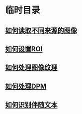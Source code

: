 # 临时目录
## [如何读取不同来源的图像](read-from-diff-source.md)
## [如何设置ROI](manually-define-region-of-interest.md)
## [如何处理图像纹理](texture-detection.md)
## [如何处理DPM](dpm-decoding.md)
## [如何识别伴随文本](recognise-acompanying-text.md)